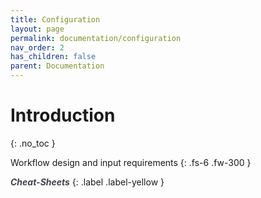 ```yaml
---
title: Configuration
layout: page
permalink: documentation/configuration
nav_order: 2
has_children: false
parent: Documentation
---
```


# Introduction
{: .no_toc }

Workflow design and input requirements
{: .fs-6 .fw-300 }


<a href="{{ site.baseurl }}/cheat-sheets/quickstart" style="color: #44434d; text-decoration: none;" target="_blank"><strong><i>Cheat-Sheets</i></strong></a>
{: .label .label-yellow }

